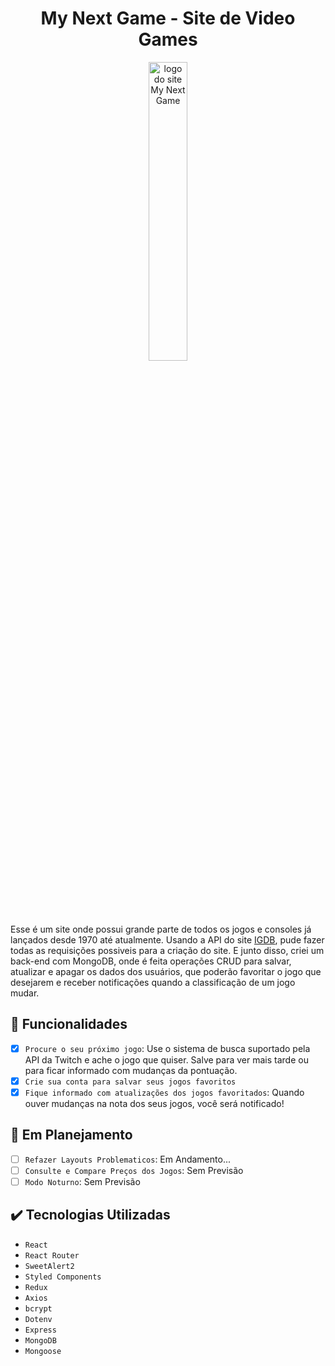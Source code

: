 <h1 align="center">My Next Game - Site de Video Games</h1>

<p align="center">
<img  width="35%" src="https://user-images.githubusercontent.com/69987890/180659584-2e8cdf69-1285-4a47-a0a3-0bae656b94e9.png" alt="logo do site My Next Game "></img>
</p>
Esse é um site onde possui grande parte de todos os jogos e consoles já lançados desde 1970 até atualmente. Usando a API do site <a href="https://api-docs.igdb.com/#about" target="_blank" rel="noreferrer">IGDB</a>, pude fazer todas as requisições possiveis para a criação do site. E junto disso, criei um back-end com MongoDB, onde é feita operações CRUD para salvar, atualizar e apagar os dados dos usuários, que poderão favoritar o jogo que desejarem e receber notificações quando a classificação de um jogo mudar. 

## :hammer: Funcionalidades

- [x] `Procure o seu próximo jogo`: Use o sistema de busca suportado pela API da Twitch e ache o jogo que quiser. Salve para ver mais tarde ou para ficar informado com mudanças da pontuação.
- [x] `Crie sua conta para salvar seus jogos favoritos`
- [x] `Fique informado com atualizações dos jogos favoritados`: Quando ouver mudanças na nota dos seus jogos, você será notificado!

## :pushpin: Em Planejamento

- [ ] `Refazer Layouts Problematicos`: Em Andamento...
- [ ] `Consulte e Compare Preços dos Jogos`: Sem Previsão
- [ ] `Modo Noturno`: Sem Previsão

## :heavy_check_mark: Tecnologias Utilizadas

- ``React``
- ``React Router``
- ``SweetAlert2``
- ``Styled Components``
- ``Redux``
- ``Axios``
- ``bcrypt``
- ``Dotenv``
- ``Express``
- ``MongoDB``
- ``Mongoose``
